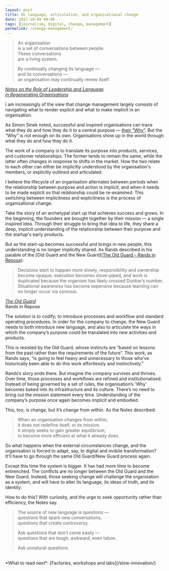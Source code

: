 ```yaml
---
layout: post
title: On language, articulation, and organisational change
date: 2017-10-09 09:00
tags: [journalism, digital, change, management]
permalink: /change-management/
---
```


> An organisation<br>
> is a set of conversations between people.<br>
> These conversations<br>
> are a living system.<br>
>
> By continually changing its language &mdash;<br>
> and its conversations &mdash;<br>
> an organisation may continually renew itself

<div class="quote-attrib"><a href="http://pangaro.com/littlegreybook.pdf" target="_blank"><i>Notes on the Role of Leadership and Language<br>in Regenerating Organisations</i></a></div>

<span class="firstLetter">I</span> am increasingly of the view that change management largely consists of navigating what to render explicit and what to make implicit in an organisation. 

As Simon Sinek noted, successful and inspired organisations can trace what they do and how they do it to a central purpose &mdash; [their “Why”](https://www.ted.com/talks/simon_sinek_how_great_leaders_inspire_action/). But the “Why” is not enough on its own. Organisations show up in the world through what they do and how they do it. 

The work of a company is to translate its purpose into products, services, and customer relationships. The former tends to remain the same, while the latter often changes in response to shifts in the market. How the two relate to each other can either be implicitly understood by the organisation's members, or explicitly outlined and articulated.

I believe the lifecycle of an organisation alternates between periods when the relationship between purpose and action is implicit, and when it needs to be made explicit so that relationship could be re-examined. This switching between implicitness and explicitness is the process of organisational change.

Take the story of an archetypal start up that achieves success and grows. In the beginning, the founders are brought together by their mission &mdash; a single inspired idea. Through their struggle to bring that idea to life, they share a deep, implicit understanding of the relationship between their purpose and the startup's early products.

But as the start-up becomes successful and brings in new people, this understanding is no longer implicitly shared. As Rands described in his parable of the [Old Guard and the New Guard]([The Old Guard – Rands in Repose](http://randsinrepose.com/archives/the-old-guard/)):

> Decisions start to happen more slowly, responsibility and ownership become opaque, execution becomes stove-piped, and work is duplicated because the organism has likely crossed Dunbar’s number. Situational awareness has become expensive because learning can no longer occur via osmosis.

<div class="quote-attrib"><a href="http://randsinrepose.com/archives/the-old-guard/" target="_blank"><i>The Old Guard</i></a><br>Rands in Repose</div>

<span class="firstLetter">T</span>he solution is to codify; to introduce processes and workflow and standard operating procedures. In order for the company to change, the New Guard needs to both introduce new language, and also to articulate the ways in which the company’s purpose could be translated into new activities and products. 

This is resisted by the Old Guard, whose instincts are “based on lessons from the past rather than the requirements of the future”. This work, as Rands says, “is going to feel heavy and unnecessary to those who’ve historically been able to do this work effortlessly and instinctively.”

Rands’s story ends there. But imagine the company survives and thrives. Over time, those processes and workflows are refined and institutionalised. Instead of being governed by a set of rules, the organisation’s 'Why' becomes baked into its infrastructure and its culture. There’s no need to bring out the mission statement every time. Understanding of the company’s purpose once again becomes implicit and embodied.

This, too, is change, but it’s change from within. As the Notes described:

> When an organisation changes from within,<br>
> it does not redefine itself, or its mission.<br>
> It simply seeks to gain greater equilibrium,<br>
> to become more efficient at what it already does.

So what happens when the external circumstances change, and the organisation is forced to adapt, say, to digital and mobile transformation? It'll have to go through the same Old Guard/New Guard process again. 

Except this time the system is bigger. It has had more time to become entrenched. The conflicts are no longer between the Old Guard and the New Guard. Instead, those seeking change will challenge the organisation as a system, and will have to alter its language, its ideas of truth, and its identity.

How to do this? With curiosity, and the urge to seek opportunity rather than efficiency, the Notes say.

> The source of new language is questions &mdash;<br>
> questions that spark new conversations,<br>
> questions that create controversy.
> 
> Ask questions that don’t come easily &mdash;<br>
> questions that are tough, awkward, even taboo.<br>
> 
> Ask unnatural questions.


<br>
*What to read next*: [Factories, workshops and labs](/slow-innovation/)
